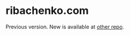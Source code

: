 # ribachenko.com

Previous version. New is available at [other repo](https://github.com/VitaliyR/ribachenko.com).
